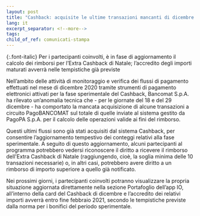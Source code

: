 ```yaml
---
layout: post
title: "Cashback: acquisite le ultime transazioni mancanti di dicembre su circuito PagoBANCOMAT"
lang: it
excerpt_separator: <!--more-->
tags:
child_of_ref: comunicati-stampa
---
```


{:.font-italic}
Per i partecipanti coinvolti, è in fase di aggiornamento il calcolo dei rimborsi per l’Extra Cashback di Natale; l’accredito degli importi maturati avverrà nelle tempistiche già previste

<!--more-->

Nell’ambito delle attività di monitoraggio e verifica dei flussi di pagamento effettuati nel mese di dicembre 2020 tramite strumenti di pagamento elettronici attivati per la fase sperimentale del Cashback, Bancomat S.p.A. ha rilevato un’anomalia tecnica che - per le giornate del 18 e del 29 dicembre - ha comportato la mancata acquisizione di alcune transazioni a circuito PagoBANCOMAT sul totale di quelle inviate al sistema gestito da PagoPA S.p.A. per il calcolo delle operazioni valide ai fini del rimborso.

Questi ultimi flussi sono già stati acquisiti dal sistema Cashback, per consentire l’aggiornamento tempestivo dei conteggi relativi alla fase sperimentale. A seguito di questo aggiornamento, alcuni partecipanti al programma potrebbero vedersi riconoscere il diritto a ricevere il rimborso dell'Extra Cashback di Natale (raggiungendo, cioè, la soglia minima delle 10 transazioni necessarie) o, in altri casi, potrebbero avere diritto a un rimborso di importo superiore a quello già notificato. 

Nei prossimi giorni, i partecipanti coinvolti potranno visualizzare la propria situazione aggiornata direttamente nella sezione Portafoglio dell’app IO, all’interno della card del Cashback di dicembre e l’accredito dei relativi importi avverrà entro fine febbraio 2021, secondo le tempistiche previste dalla norma per i bonifici del periodo sperimentale.

